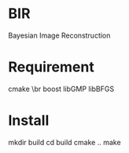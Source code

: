 # BIR
Bayesian Image Reconstruction

# Requirement
cmake \br
boost
libGMP
libBFGS

# Install
mkdir build
cd build
cmake ..
make


